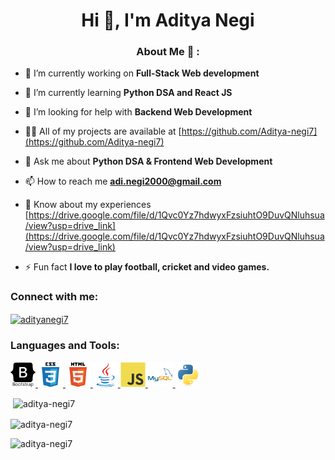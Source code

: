 <h1 align="center">Hi 👋, I'm Aditya Negi</h1>
<h3 align="center">About Me 🌟 :</h3>

- 🔭 I’m currently working on **Full-Stack Web development**

- 🌱 I’m currently learning **Python DSA and React JS**

- 🤝 I’m looking for help with **Backend Web Development**

- 👨‍💻 All of my projects are available at [https://github.com/Aditya-negi7](https://github.com/Aditya-negi7)

- 💬 Ask me about **Python DSA & Frontend Web Development**

- 📫 How to reach me **adi.negi2000@gmail.com**

- 📄 Know about my experiences [https://drive.google.com/file/d/1Qvc0Yz7hdwyxFzsiuhtO9DuvQNluhsua/view?usp=drive_link](https://drive.google.com/file/d/1Qvc0Yz7hdwyxFzsiuhtO9DuvQNluhsua/view?usp=drive_link)

- ⚡ Fun fact **I love to play football, cricket and video games.**

<h3 align="left">Connect with me:</h3>
<p align="left">
<a href="https://linkedin.com/in/adityanegi7" target="blank"><img align="center" src="https://raw.githubusercontent.com/rahuldkjain/github-profile-readme-generator/master/src/images/icons/Social/linked-in-alt.svg" alt="adityanegi7" height="30" width="40" /></a>
</p>

<h3 align="left">Languages and Tools:</h3>
<p align="left"> <a href="https://getbootstrap.com" target="_blank" rel="noreferrer"> <img src="https://raw.githubusercontent.com/devicons/devicon/master/icons/bootstrap/bootstrap-plain-wordmark.svg" alt="bootstrap" width="40" height="40"/> </a> <a href="https://www.w3schools.com/css/" target="_blank" rel="noreferrer"> <img src="https://raw.githubusercontent.com/devicons/devicon/master/icons/css3/css3-original-wordmark.svg" alt="css3" width="40" height="40"/> </a> <a href="https://www.w3.org/html/" target="_blank" rel="noreferrer"> <img src="https://raw.githubusercontent.com/devicons/devicon/master/icons/html5/html5-original-wordmark.svg" alt="html5" width="40" height="40"/> </a> <a href="https://www.java.com" target="_blank" rel="noreferrer"> <img src="https://raw.githubusercontent.com/devicons/devicon/master/icons/java/java-original.svg" alt="java" width="40" height="40"/> </a> <a href="https://developer.mozilla.org/en-US/docs/Web/JavaScript" target="_blank" rel="noreferrer"> <img src="https://raw.githubusercontent.com/devicons/devicon/master/icons/javascript/javascript-original.svg" alt="javascript" width="40" height="40"/> </a> <a href="https://www.mysql.com/" target="_blank" rel="noreferrer"> <img src="https://raw.githubusercontent.com/devicons/devicon/master/icons/mysql/mysql-original-wordmark.svg" alt="mysql" width="40" height="40"/> </a> <a href="https://www.python.org" target="_blank" rel="noreferrer"> <img src="https://raw.githubusercontent.com/devicons/devicon/master/icons/python/python-original.svg" alt="python" width="40" height="40"/> </a> </p>

<p>&nbsp;<img align="center" src="https://github-readme-stats.vercel.app/api?username=aditya-negi7&show_icons=true&locale=en" alt="aditya-negi7" /></p>

<p><img align="center" src="https://github-readme-streak-stats.herokuapp.com/?user=aditya-negi7&" alt="aditya-negi7" /></p>

<p align="left"> <img src="https://komarev.com/ghpvc/?username=aditya-negi7&label=Profile%20views&color=0e75b6&style=flat" alt="aditya-negi7" /> </p>

